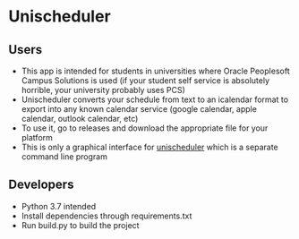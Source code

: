 # Unischeduler

## Users
* This app is intended for students in universities where Oracle Peoplesoft Campus Solutions is used (if your student self service is absolutely horrible, your university probably uses PCS)
* Unischeduler converts your schedule from text to an icalendar format to export into any known calendar service (google calendar, apple calendar, outlook calendar, etc)
* To use it, go to releases and download the appropriate file for your platform
* This is only a graphical interface for [unischeduler](https://github.com/Ovsyanka83/unischeduler) which is a separate command line program

## Developers

* Python 3.7 intended
* Install dependencies through requirements.txt
* Run build.py to build the project
